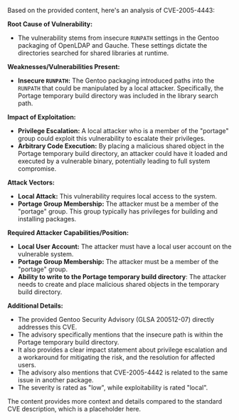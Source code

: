 Based on the provided content, here's an analysis of CVE-2005-4443:

**Root Cause of Vulnerability:**
- The vulnerability stems from insecure `RUNPATH` settings in the Gentoo packaging of OpenLDAP and Gauche. These settings dictate the directories searched for shared libraries at runtime.

**Weaknesses/Vulnerabilities Present:**
- **Insecure `RUNPATH`:** The Gentoo packaging introduced paths into the `RUNPATH` that could be manipulated by a local attacker. Specifically, the Portage temporary build directory was included in the library search path.

**Impact of Exploitation:**
- **Privilege Escalation:** A local attacker who is a member of the "portage" group could exploit this vulnerability to escalate their privileges.
- **Arbitrary Code Execution:** By placing a malicious shared object in the Portage temporary build directory, an attacker could have it loaded and executed by a vulnerable binary, potentially leading to full system compromise.

**Attack Vectors:**
- **Local Attack:** This vulnerability requires local access to the system.
- **Portage Group Membership:** The attacker must be a member of the "portage" group. This group typically has privileges for building and installing packages.

**Required Attacker Capabilities/Position:**
- **Local User Account:** The attacker must have a local user account on the vulnerable system.
- **Portage Group Membership:** The attacker must be a member of the "portage" group.
- **Ability to write to the Portage temporary build directory**: The attacker needs to create and place malicious shared objects in the temporary build directory.

**Additional Details:**
- The provided Gentoo Security Advisory (GLSA 200512-07) directly addresses this CVE.
- The advisory specifically mentions that the insecure path is within the Portage temporary build directory.
- It also provides a clear impact statement about privilege escalation and a workaround for mitigating the risk, and the resolution for affected users.
- The advisory also mentions that CVE-2005-4442 is related to the same issue in another package.
- The severity is rated as "low", while exploitability is rated "local".

The content provides more context and details compared to the standard CVE description, which is a placeholder here.